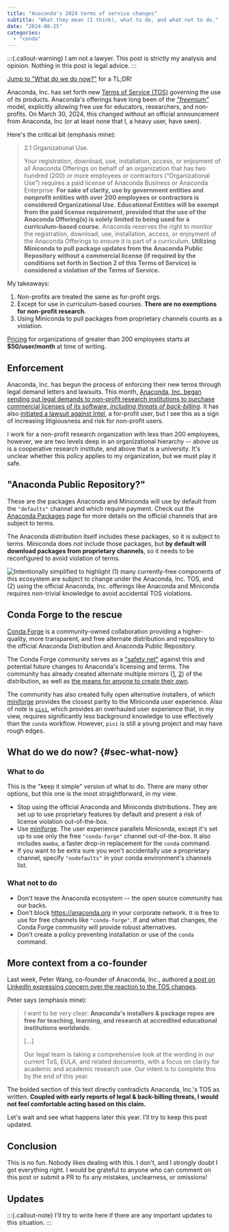 ```yaml
---
title: "Anaconda's 2024 terms of service changes"
subtitle: "What they mean (I think), what to do, and what not to do."
date: "2024-08-25"
categories:
  - "conda"
---
```


:::{.callout-warning}
I am not a lawyer.
This post is strictly my analysis and opinion.
Nothing in this post is legal advice.
:::

[Jump to "What do we do now?"](#sec-what-now) for a TL;DR!

Anaconda, Inc. has set forth new
[Terms of Service (TOS)](https://web.archive.org/web/20240809094443/https://legal.anaconda.com/policies/en/)
governing the use of its products.
Anaconda's offerings have long been of the
[_"freemium"_](https://en.wikipedia.org/wiki/Freemium) model, explicitly allowing free
use for educators, researchers, and non-profits.
On March 30, 2024, this changed without an official announcement from Anaconda, Inc (or
at least none that I, a heavy user, have seen).

Here's the critical bit (emphasis mine):

> 2.1 Organizational Use.
>
> Your registration, download, use, installation, access,
> or enjoyment of all Anaconda Offerings on behalf of an organization that has two
> hundred (200) or more employees or contractors (“Organizational Use”) requires a paid
> license of Anaconda Business or Anaconda Enterprise. **For sake of clarity, use by
> government entities and nonprofit entities with over 200 employees or contractors is
> considered Organizational Use.** **Educational Entities will be exempt from the paid
> license requirement, provided that the use of the Anaconda Offering(s) is solely
> limited to being used for a curriculum-based course.** Anaconda reserves the right to
> monitor the registration, download, use, installation, access, or enjoyment of the
> Anaconda Offerings to ensure it is part of a curriculum. **Utilizing Miniconda to pull
> package updates from the Anaconda Public Repository without a commercial license (if
> required by the conditions set forth in Section 2 of this Terms of Service) is
> considered a violation of the Terms of Service.**

My takeaways:

1. Non-profits are treated the same as for-profit orgs.
1. Except for use in curriculum-based courses.
   **There are no exemptions for non-profit research**.
1. Using Miniconda to pull packages from proprietary channels counts as a violation.

[Pricing](https://www.anaconda.com/pricing) for organizations of greater than 200
employees starts at **$50/user/month** at time of writing.


## Enforcement

Anaconda, Inc. has begun the process of enforcing their new terms through legal demand letters and lawsuits.
This month,
[Anaconda, Inc. began sending out legal demands to non-profit research institutions to
purchase commercial licenses of its software, _including threats of
back-billing_](https://www.theregister.com/2024/08/08/anaconda_puts_the_squeeze_on/).
It has also
[initiated a lawsuit against Intel](https://www.reuters.com/legal/litigation/intel-sued-copyright-infringement-over-ai-software-2024-08-09/),
a for-profit user, but I see this as a sign of increasing litigiousness and risk for
non-profit users.

I work for a non-profit research organization with less than 200 employees, however, we
are two levels deep in an organizational hierarchy -- above us is a cooperative research
institute, and above that is a university.
It's unclear whether this policy applies to my organization, but we must play it safe.


## "Anaconda Public Repository?"

These are the packages Anaconda and Miniconda will use by default from the `"defaults"`
channel and which require payment.
Check out the
[Anaconda Packages](https://web.archive.org/web/20240000000000*/https://repo.anaconda.com/pkgs/)
page for more details on the official channels that are subject to terms.

The Anaconda distribution itself includes these packages, so it is subject to
terms.
Miniconda does _not_ include those packages, but **by default will download
packages from proprietary channels**, so it needs to be reconfigured to avoid violation of
terms.

![Intentionally simplified to highlight (1) many currently-free components of this
ecosystem are subject to change under the Anaconda, Inc. TOS, and (2)  **using the
official Anaconda, Inc. offerings like Anaconda and Miniconda requires non-trivial
knowledge to avoid accidental TOS violations**.](diagram.jpg)


## Conda Forge to the rescue

[Conda Forge](https://conda-forge.org/) is a community-owned collaboration providing
a higher-quality, more transparent, and free alternate distribution and repository to
the official Anaconda Distribution and Anaconda Public Repository.

The Conda Forge community serves as a
["safety net"](https://prefix.dev/blog/towards_a_vendor_lock_in_free_conda_experience)
against this and potential future changes to Anaconda's licensing and terms.
The community has already created alternate  multiple mirrors
([1](https://github.com/orgs/channel-mirrors/packages),
[2](https://prefix.dev/channels/conda-forge)) of the distribution, as well as
[the means for anyone to create their own](https://github.com/mamba-org/quetz#create-a-mirroring-channel).

The community has also created fully open alternative installers, of which
[miniforge](https://github.com/conda-forge/miniforge) provides the closest parity to the
Miniconda user experience.
Also of note is [`pixi`](https://pixi.sh/latest/), which provides an overhauled user
experience that, in my view, requires significantly less background knowledge to use
effectively than the `conda` workflow.
However, `pixi` is still a young project and may have rough edges.


## What do we do now? {#sec-what-now}

### What to do

<!-- alex ignore simple straightforward -->
This is the "keep it simple" version of what to do.
There are many other options, but this one is the most straightforward, in my view.

* Stop using the official Anaconda and Miniconda distributions.
  They are set up to use proprietary features by default and present a risk of license
  violation out-of-the-box.
* Use [miniforge](https://github.com/conda-forge/miniforge).
  The user experience parallels Miniconda, except it's set up to use only the free `"conda-forge"` channel out-of-the-box.
  It also includes `mamba`, a faster drop-in replacement for the `conda` command.
* If you want to be extra sure you won't accidentally use a proprietary channel, specify
  `"nodefaults"` in your conda environment's channels list.


### What not to do

* Don't leave the Anaconda ecosystem -- the open source community has our backs.
* Don't block <https://anaconda.org> in your corporate network.
  It is free to use for free channels like `"conda-forge"`.
  If and when that changes, the Conda Forge community will provide robust alternatives.
* Don't create a policy preventing installation or use of the `conda` command.


## More context from a co-founder

Last week, Peter Wang, co-founder of Anaconda, Inc., authored
[a post on LinkedIn expressing concern over the reaction to the TOS changes](https://www.linkedin.com/posts/pzwang_hi-everyone-recently-there-has-been-discussion-activity-7229549723462905856-rQH-/?utm_source=share&utm_medium=member_desktop).

Peter says (emphasis mine):

> I want to be very clear: **Anaconda's installers & package repos are free for teaching,
> learning, and research at accredited educational institutions worldwide.**
>
> [...]
>
> Our legal team is taking a comprehensive look at the wording in our current ToS, EULA,
> and related documents, with a focus on clarity for academic and academic research use.
> Our intent is to complete this by the end of this year.

The bolded section of this text directly contradicts Anaconda, Inc.'s TOS as written.
**Coupled with early reports of legal & back-billing threats, I would not feel
comfortable acting based on this claim.**

Let's wait and see what happens later this year. I'll try to keep this post updated.


## Conclusion

This is no fun.
Nobody likes dealing with this.
I don't, and I strongly doubt I got everything right.
I would be grateful to anyone who can comment on this post or submit a PR to fix any
mistakes, unclearness, or omissions!


## Updates

:::{.callout-note}
I'll try to write here if there are any important updates to this situation.
:::
